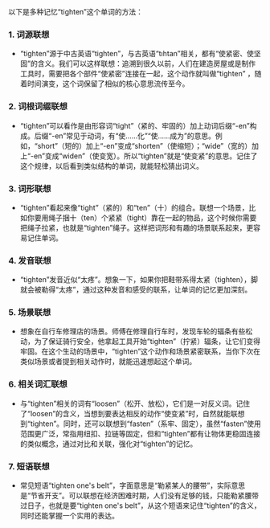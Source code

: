 以下是多种记忆“tighten”这个单词的方法：
### 1. 词源联想
 - “tighten”源于中古英语“tighten”，与古英语“tıhtan”相关，都有“使紧密、使坚固”的含义。我们可以这样联想：追溯到很久以前，人们在建造房屋或是制作工具时，需要把各个部件“使紧密”连接在一起，这个动作就叫做“tighten” ，随着时间演变，这个词保留了相似的核心意思流传至今。
### 2. 词根词缀联想
 - “tighten”可以看作是由形容词“tight”（紧的、牢固的）加上动词后缀“-en”构成。后缀“-en”常见于动词，有“使……化”“使……成为”的意思。例如，“short”（短的）加上“-en”变成“shorten”（使缩短）；“wide”（宽的）加上“-en”变成“widen”（使变宽）。所以“tighten”就是“使变紧”的意思。记住了这个规律，以后看到类似结构的单词，就能轻松猜出词义。
### 3. 词形联想
 - “tighten”看起来像“tight”（紧的）和“ten”（十）的组合。联想一个场景，比如你要用绳子捆十（ten）个紧紧（tight）靠在一起的物品，这个时候你需要把绳子拉紧，也就是“tighten”绳子。这样把词形和有趣的场景联系起来，更容易记住单词。
### 4. 发音联想
 - “tighten”发音近似“太疼”。想象一下，如果你把鞋带系得太紧（tighten），脚就会被勒得“太疼”，通过这种发音和感受的联系，让单词的记忆更加深刻。
### 5. 场景联想
 - 想象在自行车修理店的场景。师傅在修理自行车时，发现车轮的辐条有些松动，为了保证骑行安全，他拿起工具开始“tighten”（拧紧）辐条，让它们变得牢固。在这个生动的场景中，“tighten”这个动作和场景紧密联系，当你下次在类似场景或者提到相关动作时，就能迅速想起这个单词。
### 6. 相关词汇联想
 - 与“tighten”相关的词有“loosen”（松开、放松），它们是一对反义词。记住了“loosen”的含义，当想到要表达相反的动作“使变紧”时，自然就能联想到“tighten”。同时，还可以联想到“fasten”（系牢、固定），虽然“fasten”使用范围更广泛，常指用纽扣、拉链等固定，但和“tighten”都有让物体更稳固连接的类似概念，通过对比和关联，强化对“tighten”的记忆。
### 7. 短语联想
 - 常见短语“tighten one's belt”，字面意思是“勒紧某人的腰带”，实际意思是“节省开支”。可以联想在经济困难时期，人们没有足够的钱，只能勒紧腰带过日子，也就是要“tighten one's belt”，从这个短语来记住“tighten”的含义，同时还能掌握一个实用的表达。 